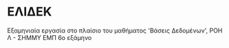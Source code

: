 # ΕΛΙΔΕΚ
Εξαμηνιαία εργασία στο πλαίσιο του μαθήματος 'Βάσεις Δεδομένων', ΡΟΗ Λ - ΣΗΜΜΥ ΕΜΠ 6ο εξάμηνο 
